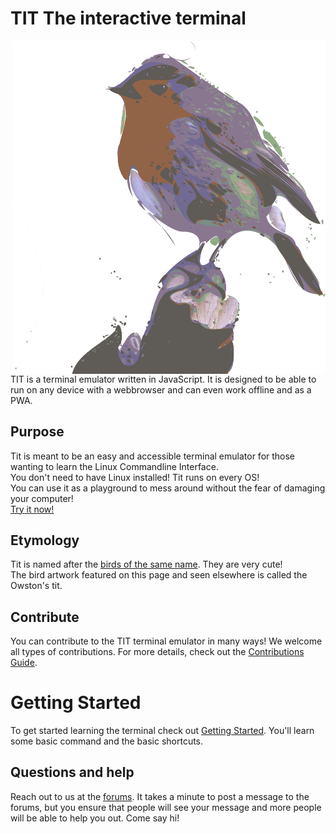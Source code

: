 # TIT The interactive terminal 
<img src="https://raw.githubusercontent.com/taha-mcp/terminal-wiki/master/Media/Tit-logo.png" width="500" align="right">
TIT is a terminal emulator written in JavaScript. It is designed to be able to run on any device with a webbrowser and can even work offline and as a PWA.  
  
## Purpose
Tit is meant to be an easy and accessible terminal emulator for those wanting to learn the Linux Commandline Interface.  
You don't need to have Linux installed! Tit runs on every OS!  
You can use it as a playground to mess around without the fear of damaging your computer!  
[Try it now!](https://github.com/taha-mcp/interactive-terminal)  

## Etymology
Tit is named after the [birds of the same name](https://en.wikipedia.org/wiki/Tit_(bird)). They are very cute!  
The bird artwork featured on this page and seen elsewhere is called the Owston's tit.

## Contribute
You can contribute to the TIT terminal emulator in many ways! We welcome all types of contributions. For more details, check out the [Contributions Guide](Contribution%20Guide).

# Getting Started
To get started learning the terminal check out [Getting Started](Getting%20Started). You'll learn some basic command and the basic shortcuts.

## Questions and help
Reach out to us at the [forums](https://github.com/taha-mcp/interactive-terminal/discussions). It takes a minute to post a message to the forums, but you ensure that people will see your message and more people will be able to help you out. Come say hi!
